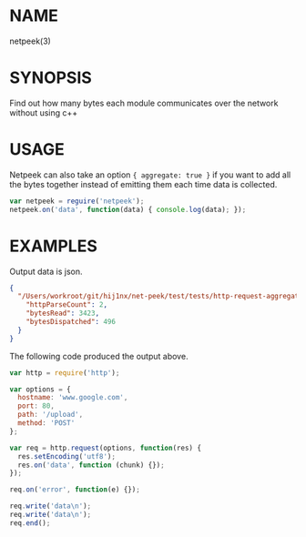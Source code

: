 # NAME
netpeek(3)

# SYNOPSIS
Find out how many bytes each module communicates over the network without using
c++

# USAGE
Netpeek can also take an option `{ aggregate: true }` if you want to add all the
bytes together instead of emitting them each time data is collected.

```js
var netpeek = reguire('netpeek');
netpeek.on('data', function(data) { console.log(data); });
```

# EXAMPLES
Output data is json.
```json
{ 
  "/Users/workroot/git/hij1nx/net-peek/test/tests/http-request-aggregate.js": {
    "httpParseCount": 2,
    "bytesRead": 3423,
    "bytesDispatched": 496
  }
}
```

The following code produced the output above.
```js
var http = require('http');

var options = {
  hostname: 'www.google.com',
  port: 80,
  path: '/upload',
  method: 'POST'
};

var req = http.request(options, function(res) {
  res.setEncoding('utf8');
  res.on('data', function (chunk) {});
});

req.on('error', function(e) {});

req.write('data\n');
req.write('data\n');
req.end();
```
